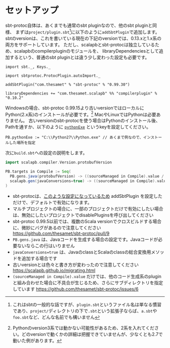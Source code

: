 # セットアップ

sbt-protoc自体は、あくまでも通常のsbt pluginなので、他のsbt pluginと同様、
まずは`project/plugin.sbt`[^plugin-sbt]に以下のように`addSbtPlugin`で追加します。
sbtのversionは、これを書いている現在の下記のversionでは、0.13.xと1.x系の両方をサポートしています。
ただし、scalapbとsbt-protocは独立しているため、scalapbのcompilerpluginのモジュールを、
libraryDependenciesとして追加するという、普通のsbt pluginとは違う少し変わった設定も必要です。

```tut:invisible
import sbt._, Keys._

import sbtprotoc.ProtocPlugin.autoImport._
```

```tut:silent
addSbtPlugin("com.thesamet" % "sbt-protoc" % "0.99.30")

libraryDependencies += "com.thesamet.scalapb" %% "compilerplugin" % "0.10.2"
```

Windowsの場合、sbt-protoc 0.99.15より古いversionではローカルにPython(2.x系)のインストールが必要です。[^python-version]
MacやLinuxではPythonは必要ありません。
古いversionのsbt-protocを使う場合はPythonのインストール後、Pathを通すか、以下のように [`pythonExe`](https://github.com/thesamet/sbt-protoc/blob/v0.99.15/src/main/scala/sbtprotoc/ProtocPlugin.scala#L26) というkeyを設定してください。

```tut:silent
PB.pythonExe := "C:\\Python27\\Python.exe" // あくまで例なので、インストールした場所を指定
```

次に`build.sbt`への設定の説明をします。

```scala
import scalapb.compiler.Version.protobufVersion

PB.targets in Compile := Seq(
  PB.gens.java(protobufVersion) -> ((sourceManaged in Compile).value / "protobuf-java"),
  scalapb.gen(javaConversions=true) -> ((sourceManaged in Compile).value / "protobuf-scala")
)
```

- sbt-protocは、[このような設定になっているため](https://github.com/thesamet/sbt-protoc/blob/v0.99.14/src/main/scala/sbtprotoc/ProtocPlugin.scala#L56) addSbtPlugin を設定しただけで、デフォルトで有効になります。
 - マルチプロジェクトの場合に、一部のプロジェクトだけで有効にしたい場合は、無効にしたいプロジェクトでdisablePluginsを呼び出してください
- sbt-protoc 0.99.5以前では、複数のScala versionでクロスビルドする場合に、微妙にバグがあるので注意してください <https://github.com/thesamet/sbt-protoc/pull/9>
- `PB.gens.java` は、Javaコードを生成する場合の設定です。Javaコードが必要ないならこの行はいりません
- `javaConversions=true` は、JavaのclassとScalaのclassの総合変換用メソッドを追加する場合です
- 古いversionとは色々と書き方が変わったので注意してください <https://scalapb.github.io/migrating.html>
- `(sourceManaged in Compile).value` だけでは、他のコード生成系のpluginと組み合わせた場合に不具合が生じるため、さらにサブディレクトリを指定しています <https://github.com/thesamet/sbt-protoc/issues/6>


[^plugin-sbt]: これはsbtの一般的な話ですが、`plugin.sbt`というファイル名は単なる慣習であり、`project/`ディレクトリの下で`.sbt`という拡張子ならば、`a.sbt`や`foo.sbt`など、どんな名前でも構いません
[^python-version]: Pythonのversion3系では動かない可能性があるため、2系を入れてください。どのversionで動くかの詳細は把握できていませんが、少なくとも2.7で動いた例があります。

